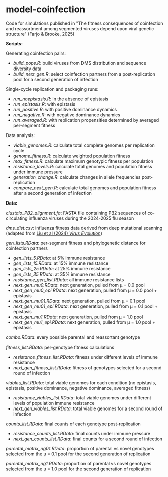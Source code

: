# model-coinfection
Code for simulations published in "The fitness consequences of coinfection and reassortment among segmented viruses depend upon viral genetic structure" (Farjo & Brooke, 2025)

**Scripts:**

Generating coinfection pairs:
  - *build_pops.R*: build viruses from DMS distribution and sequence diversity data
  - *build_next_gen.R*: select coinfection partners from a post-replication pool for a second generation of infection
  
Single-cycle replication and packaging runs:
  - *run_noepistasis.R*: in the absence of epistasis
  - *run_epistasis.R*: with epistasis
  - *run_positive.R*: with positive dominance dynamics
  - *run_negative.R*: with negative dominance dynamics
  - *run_averaged.R*: with replication propensities determined by averaged per-segment fitness

Data analysis:
  - *viable_genomes.R*: calculate total complete genomes per replication cycle
  - *genome_fitness.R*: calculate weighted population fitness
  - *max_fitness.R*: calculate maximum genotypic fitness per population
  - *resistance_levels.R*: calculate total genomes and population fitness under immune pressure
  - *generation_change.R*: calculate changes in allele frequencies post-replication
  - *compare_next_gen.R*: calculate total genomes and population fitness after a second generation of infection

**Data:**

*clustalo_PB2_alignment.fa*: FASTA file containing PB2 sequences of co-circulating influenza viruses during the 2024-2025 flu season

*dms_dist.csv*: influenza fitness data derived from deep mutational scanning (adapted from [Liu et al (2024) *Virus Evolution*](https://academic.oup.com/ve/article/10/1/veae046/7696177))

*gen_lists.RData*: per-segment fitness and phylogenetic distance for coinfection partners
  - *gen_lists_5.RData*: at 5% immune resistance
  - *gen_lists_15.RData*: at 15% immune resistance
  - *gen_lists_25.RData*: at 25% immune resistance
  - *gen_lists_35.RData*: at 35% immune resistance
  - *resistance_gen_list.RData*: all immune resistance lists
  - *next_gen_mu0.RData*: next generation, pulled from μ = 0.0 pool
  - *next_gen_mu0_epi.RData*: next generation, pulled from μ = 0.0 pool + epistasis
  - *next_gen_mu01.RData*: next generation, pulled from μ = 0.1 pool
  - *next_gen_mu01_epi.RData*: next generation, pulled from μ = 0.1 pool + epistasis
  - *next_gen_mu1.RData*: next generation, pulled from μ = 1.0 pool
  - *next_gen_mu1_epi.RData*: next generation, pulled from μ = 1.0 pool + epistasis

*combo.RData*: every possible parental and reassortant genotype

*fitness_list.RData*: per-genotype fitness calculations
  - *resistance_fitness_list.RData*: fitness under different levels of immune resistance
  - *next_gen_fitness_list.RData*: fitness of genotypes selected for a second round of infection

*viables_list.RData*: total viable genomes for each condition (no epistasis, epistasis, positive dominance, negative dominance, averaged fitness)
  - *resistance_viables_list.RData*: total viable genomes under different levels of population immune resistance
  - *next_gen_viables_list.RData*: total viable genomes for a second round of infection

*counts_list.RData*: final counts of each genotype post-replication
  - *resistance_counts_list.RData*: final counts under immune pressure
  - *next_gen_counts_list.RData*: final counts for a second round of infection

*parental_matrix_ng01.RData*: proportion of parental vs novel genotypes selected from the μ = 0.1 pool for the second generation of replication 

*parental_matrix_ng1.RData*: proportion of parental vs novel genotypes selected from the μ = 1.0 pool for the second generation of replication 



  


